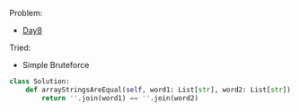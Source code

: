 Problem:
   - [Day8](https://leetcode.com/explore/challenge/card/january-leetcoding-challenge-2021/580/week-2-january-8th-january-14th/3597/)

Tried:
   - Simple Bruteforce

``` python
class Solution:
    def arrayStringsAreEqual(self, word1: List[str], word2: List[str]) -> bool:
        return ''.join(word1) == ''.join(word2)
        
```